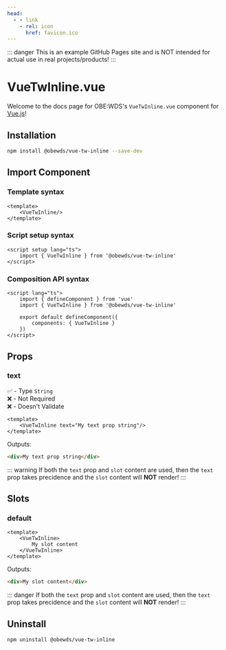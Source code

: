```yaml
---
head:
  - - link
    - rel: icon
      href: favicon.ico
---
```



::: danger
This is an example GitHub Pages site and is NOT intended for actual use in real projects/products!
:::


# VueTwInline.vue

Welcome to the docs page for OBE:WDS's `VueTwInline.vue` component for [Vue.js](https://vuejs.org/)!




## Installation

```bash
npm install @obewds/vue-tw-inline --save-dev
```




## Import Component




### Template syntax

```html{2}
<template>
    <VueTwInline/>
</template>
```




### Script setup syntax

```html{2}
<script setup lang="ts">
    import { VueTwInline } from '@obewds/vue-tw-inline'
</script>
```




### Composition API syntax

```html{3,6}
<script lang="ts">
    import { defineComponent } from 'vue'
    import { VueTwInline } from '@obewds/vue-tw-inline'

    export default defineComponent({
        components: { VueTwInline }
    })
</script>
```




## Props




### text

:white_check_mark: - Type `String`  
:x: - Not Required  
:x: - Doesn't Validate


```html{2}
<template>
    <VueTwInline text="My text prop string"/>
</template>
```

Outputs:

```html
<div>My text prop string</div>
```

::: warning
If both the `text` prop and `slot` content are used, then the `text` prop takes precidence and the `slot` content will **NOT** render!
:::




## Slots




### default

```html{2-4}
<template>
    <VueTwInline>
        My slot content
    </VueTwInline>
</template>
```

Outputs:

```html
<div>My slot content</div>
```

::: danger
If both the `text` prop and `slot` content are used, then the `text` prop takes precidence and the `slot` content will **NOT** render!
:::




## Uninstall

```bash
npm uninstall @obewds/vue-tw-inline
```



<!--
## Markdown Examples

::: tip
This is a tip
:::

::: info
This is an info box
:::

::: warning
This is a warning
:::

::: danger
This is a dangerous warning
:::

::: tip CUSTOM TITLE
This is a dangerous warning
:::

::: details
This is a details block, which does not work in Internet Explorer or old versions of Edge.
:::

::: details Click me to view the code

```js
console.log('Hello, VitePress!')
```

:::
-->
